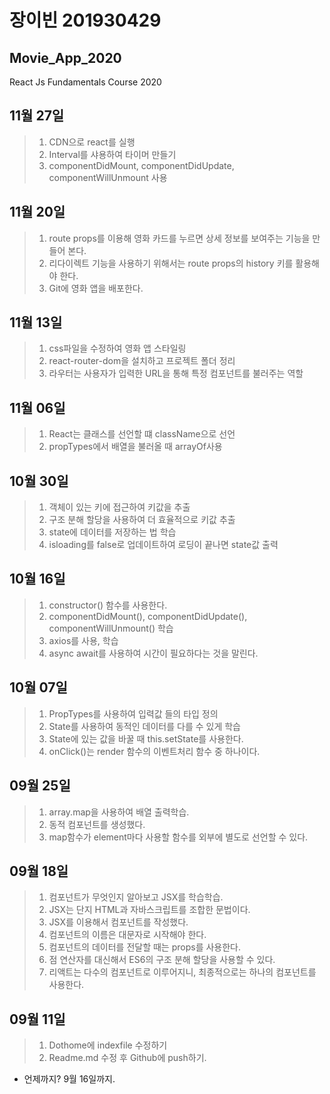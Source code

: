 # 장이빈 201930429
## Movie_App_2020
React Js Fundamentals Course 2020

## 11월 27일
> 1. CDN으로 react를 실행
> 2. Interval를 샤용하여 타이머 만들기
> 3. componentDidMount, componentDidUpdate, componentWillUnmount 사용

## 11월 20일
> 1. route props를 이용해 영화 카드를 누르면 상세 정보를 보여주는 기능을 만들어 본다.
> 2. 리다이렉트 기능을 사용하기 위해서는 route props의 history 키를 활용해야 한다.
> 3. Git에 영화 앱을 배포한다.

## 11월 13일
> 1. css파일을 수정하여 영화 앱 스타일링
> 2. react-router-dom을 설치하고 프로젝트 폴더 정리
> 3. 라우터는 사용자가 입력한 URL을 통해 특정 컴포넌트를 불러주는 역할

## 11월 06일 
> 1. React는 클래스를 선언할 떄 className으로 선언
> 2. propTypes에서 배열을 불러올 때 arrayOf사용

## 10월 30일
> 1. 객체이 있는 키에 접근하여 키값을 추출
> 2. 구조 분해 할당을 사용하여 더 효율적으로 키값 추출
> 3. state에 데이터를 저장하는 법 학습
> 4. isloading를 false로 업데이트하여 로딩이 끝나면 state값 출력

## 10월 16일
> 1. constructor() 함수를 사용한다.
> 2. componentDidMount(), componentDidUpdate(), componentWillUnmount() 학습
> 3. axios를 사용, 학습
> 4. async await를 사용하여 시간이 필요하다는 것을 말린다.

## 10월 07일
> 1. PropTypes를 사용하여 입력값 들의 타입 정의
> 2. State를 사용하여 동적인 데이터를 다를 수 있게 학습
> 3. State에 있는 값을 바꿀 때 this.setState를 사용한다.
> 4. onClick()는 render 함수의 이벤트처리 함수 중 하나이다.

## 09월 25일
> 1. array.map을 사용하여 배열 출력학습.
> 2. 동적 컴포넌트를 생성했다.
> 3. map함수가 element마다 사용할 함수를 외부에 별도로 선언할 수 있다.

## 09월 18일
> 1. 컴포넌트가 무엇인지 알아보고 JSX를 학습학습.
> 2. JSX는 단지 HTML과 자바스크립트를 조합한 문법이다.
> 3. JSX를 이용해서 컴포넌트를 작성했다.
> 4. 컴포넌트의 이름은 대문자로 시작해야 한다.
> 5. 컴포넌트의 데이터를 전달할 때는 props를 사용한다.
> 6. 점 연산자를 대신해서 ES6의 구조 분해 할당을 사용할 수 있다.
> 7. 리액트는 다수의 컴포넌트로 이루어지니, 최종적으로는 하나의 컴포넌트를 사용한다.

## 09월 11일
> 1. Dothome에 indexfile 수정하기
> 2. Readme.md 수정 후 Github에 push하기.
* 언제까지? 9월 16일까지.